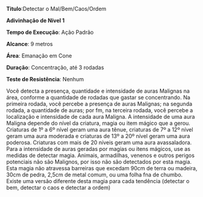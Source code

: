 **Titulo**:Detectar o Mal/Bem/Caos/Ordem

**Adivinhação de Nível 1**

**Tempo de Execução**: Ação Padrão

**Alcance**: 9 metros

**Área**: Emanação em Cone

**Duração**: Concentração, até 3 rodadas

**Teste de Resistência**: Nenhum

Você detecta a presença, quantidade e intensidade de auras Malignas na área, conforme a quantidade de rodadas que gastar
se concentrando. Na primeira rodada, você percebe a presença de auras Malignas; na segunda rodada, a quantidade de auras; por
fm, na terceira rodada, você percebe a localização e intensidade de cada aura Maligna.
A intensidade de uma aura Maligna depende do nível da criatura, magia ou item mágico que a gerou. Criaturas de 1º a
6º nível geram uma aura tênue, criaturas de 7º a 12º nível geram uma aura moderada e criaturas de 13º a 20º nível geram uma aura
poderosa. Criaturas com mais de 20 níveis geram uma aura avassaladora. Para a intensidade de auras geradas por magias ou itens
mágicos, use as medidas de detectar magia.
Animais, armadilhas, venenos e outros perigos potenciais não são Malignos, por isso não são detectados por esta magia.
Esta magia não atravessa barreiras que excedam 90cm de terra ou madeira, 30cm de pedra, 2,5cm de metal comum, ou uma
folha fna de chumbo.
Existe uma versão diferente desta magia para cada tendência (detectar o bem, detectar o caos e detectar a ordem)

